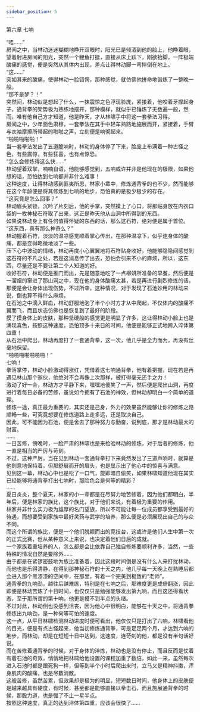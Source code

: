 ```yaml
---
sidebar_position: 5
---
```

 第六章 七响


“唔……”  
房间之中，当林动迷迷糊糊地睁开双眼时，阳光已是倾洒到他的脸上，他睁着眼，望着射进房间的阳光，突然一个鲤鱼打挺，直接从床上跃下，刚欲抬脚，一阵极端酸痛的感觉，便是突然从其体内出现，差点让得林动脚一弯摔倒在地上。  
“这……”  
突如其来的酸痛，使得林动一脸错愕，那种感觉，就仿佛他拼命地锻炼了一整晚一般。  
“那不是梦？！”  
突然间，林动似是想起了什么，一抹震惊之色浮现脸庞，紧接着，他咬着牙撑起身子，通背拳的架势极为熟练地摆开，那种模样，就似乎已锤炼了无数遍一般，然而，唯有他自己方才知道，他是昨天，才从林啸手中将这一套拳法习得。  
房间之中，少年面色肃穆，一套拳法在其手中轻车熟路地施展而开，紧接着，手臂与衣袖摩擦所带起的啪啪之声，立刻便是响彻起来。  
“啪啪啪啪啪！”  
当一套拳法发出了五道脆响时，林动的身体停了下来，脸庞上布满着一种古怪之色，有些震惊，有些狂喜，也有点惊恐。  
“怎么会修炼得这么快……”  
林动望着双掌，喃喃自语，他能够感觉到，五响或许并非是他现在的极限，如果他想的话，恐怕达到七响都并非什么难事！  
这种速度，让得林动感到匪夷所思，林家小辈中，修炼通背拳的也不少，然而能够在这个年龄便是将其修炼到七响的地步，恐怕真的是极少极少的存在。  
“这究竟是怎么回事？”  
林动眉头紧锁，沉吟了片刻后，他的手掌，突然摸上了心口，将那贴身放在内衣口袋的一枚神秘石符取了出来，这正是昨天他从山洞中所得到的东西。  
如果说林动身上有任何值得怀疑的东西的话，那么这石符，绝对便是属于首位。  
“这东西，真有那么神奇么？”  
林动握着石符，淡淡的温凉感觉顺着掌心传出，在那种温凉下，似乎连身体的酸痛，都是变得略微地淡了一些。  
压下心中波动的情绪，林动再度小心翼翼地将石符贴身收好，他能够隐隐间感觉到这石符的不凡之处，若是这消息传了出去，恐怕会引来不小的麻烦，所以，这东西，尽量还是不要让第二个人知道的好。  
收好石符，林动便是推门而出，先是随意地吃了一点柳妍所准备的早餐，然后便是一溜烟的窜进了那山洞之中，现在他的身体酸痛太甚，若是再进行剧烈修炼的话，那便是会让身体出现伤势，不过所幸，这种情况，对于发现了石池妙用的林动来说，倒也算不得什么麻烦。  
在石池之中滴入鲜血，林动舒服地泡了半个小时方才从中爬起，不仅体内的酸痛不翼而飞，而且状态仿佛也是恢复到了最好的阶段。  
摸了摸身体上的皮肤，那种坚硬般的感觉更是明显了许多，这让得林动小脸上也是涌现喜色，按照这种速度，恐怕顶多十来日的时间，他便是能够正式地跨入淬体第四重！  
从石池中爬出，林动再度打了一套通背拳，这一次，他几乎是全力而为，再没有丝毫地保留。  
“啪啪啪啪啪啪啪！”  
七响！  
拳落掌停，林动小脸激动得涨红，凭借着这七响通背拳，他有着把握，现在若是再遇见林山那个家伙，他绝对不会再像上次那样，被打得毫无还手之力！  
激动了好一会，林动方才平静下来，嘿嘿地傻笑了一声，然后便是爬出山洞，再度进行着每日必备的苦修，虽说如今拥有了石池的神效，但林动却明白一个简单的道理。  
修炼一途，真正最为重要的，其实还是己身，外力的效果虽然能够让你的修炼之路顺畅一些，可究竟想要在修炼道路上走多远，还是取决自己。  
因此，可不能因为石池，便是舍去了那种努力与勤奋，说到底，那才是林动最大的财富。  
……  
一日苦修，傍晚时，一脸严肃的林啸也是来检验林动的修炼，对于后者的修炼，他一直是相当的严厉与苛刻。  
不过，这种严厉，当在见到林动一套通背拳打下来竟然发出了三道声响时，就算是他刻意地保持着，但那舒展而开的眉头，也是显示出了他心中的惊喜与满意。  
见到这一幕，林动心中也是松了一口气，旋即暗自偷笑，如果林啸知道他现在其实已经能够将通背拳打出七响时，那脸色会是何等的精彩？  
……  
夏日炎炎，整个夏天，林家的小一辈都是在尽努力地苦修着，因为他们都明白，半年后，便是林家的族比，这个族比，对于他们来说，有着极为重要的作用。  
林家并非什么实力极为雄厚的名门望族，所以不可能让每一位成员都享受到最好的待遇，而想要受到家族中最好灵药与武学的培养，那么便是必须展现出自己的与众不同。  
而这个所谓的族比，便是一个他们脱颖而出的竞技台，这或许是他们人生中第一次的正式比赛，但从某种意义上来说，也决定着他们日后的成就。  
一个家族着重培养的人，怎么都是会比依靠自己独自修炼要顺利许多，当然，一些特殊的情况自然是要除外……  
由于都是在紧锣密鼓地为族比准备着，因此这段时间倒是没有什么人来打扰林动，而他也是乐得清静，在得到那神秘石符的十天之内，他几乎每一天晚上在熟睡后都会进入那个黑漆漆的空间中，在那里，有着一个完美到极致的“老师”。  
通背拳的九响劲，越往后越难练，特别是在七响之后，那难度更是成倍翻涨，因此即便是林动苦炼了十日时间，也仅仅只是勉强能够发出第九响，而且这还得看状态，至于那所谓的第十响，他更是摸不到半点的头绪。  
不过对此，林动倒也没感到沮丧，因为他心中很明白，能够在十天之中，将通背拳修炼出九响劲，是一种何等可怕的速度。  
这一点，从平日林啸检测林动进度时便可看出，他仅仅只是打出了六响，林啸看他的目光，便是有点古怪起来，他当初修炼通背拳，可是足足两个月，才达到六响的地步，而林动，却是在短短十日中达到，这速度，连苛刻的他，都是没有半句话好说。  
而在苦修着通背拳的时候，对于身体的淬炼，林动也是没有停止，而且反而是仗着有着石池的奇效，悄悄地把林啸给他设置的课程加重了数倍，如此一来，虽然每次进入石池时都是跟死狗一样，但等到半个小时后爬出来时，立马又是精神抖擞，浑身肌肉的酸痛，也是尽数消散。  
这般苦修，虽然苦累，但效果却是极为的明显，短短数日时间，他身体上的皮肤便是越来越具有硬度，有时候，甚至都是能够直接以拳击石，而且施展通背拳的时候，那股力道，也是强了不止一星半点。  
按照这种速度，真正的达到淬体第四重，应该会很快了……  
  
  
